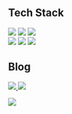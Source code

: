 
## **Tech Stack** 
<p>  
<img src="https://img.shields.io/badge/android Studio-3DDC84?style=for-the-badge&logo=androidstudio&logoColor=white">
<img src="https://img.shields.io/badge/Kotlin-0095D5?style=flat-square&logo=Kotlin&logoColor=white"/>
<img src="https://img.shields.io/badge/C++-00599C?style=flat-square&logo=C%2B%2B&logoColor=white"/>
 <br>
<img src="https://img.shields.io/badge/Python-3766AB?style=flat-square&logo=Python&logoColor=white"/>
 <img src="https://img.shields.io/badge/github-181717?style=for-the-badge&logo=github&logoColor=white">
 <img src="https://img.shields.io/badge/firebase-FFCA28?style=for-the-badge&logo=firebase&logoColor=white">
 </p>
 
## Blog  
<p>
 <a href="https://velog.io/@rhkswls98"><img src="https://img.shields.io/badge/Tech%20Blog-11B48A?style=flat-square&logo=Vimeo&logoColor=white&link=https://velog.io/@rhkswls98"/>
<a href="https://www.instagram.com/hankwanjin"><img src="https://img.shields.io/badge/Instagram-E4405F?style=flat-square&logo=Instagram&logoColor=white&link=https://www.instagram.com/hankwanjin/"/></a>
</p>    
 
<a href="https://hits.seeyoufarm.com"><img src="https://hits.seeyoufarm.com/api/count/incr/badge.svg?url=https%3A%2F%2Fgithub.com%2FHanKwanJin&count_bg=%237c97c2&title_bg=%2386757E&icon=github.svg&icon_color=%23ffffff&title=hits&edge_flat=true"/></a>
